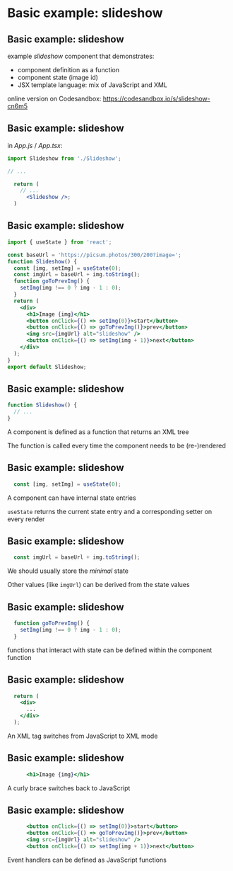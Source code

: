 # Basic example: slideshow

## Basic example: slideshow

example _slideshow_ component that demonstrates:

- component definition as a function
- component state (image id)
- JSX template language: mix of JavaScript and XML

online version on Codesandbox: https://codesandbox.io/s/slideshow-cn6m5

## Basic example: slideshow

in _App.js_ / _App.tsx_:

<!-- prettier-ignore -->
```jsx
import Slideshow from './Slideshow';

// ...

  return (
    // ...
      <Slideshow />;
  )
```

## Basic example: slideshow

```jsx
import { useState } from 'react';

const baseUrl = 'https://picsum.photos/300/200?image=';
function Slideshow() {
  const [img, setImg] = useState(0);
  const imgUrl = baseUrl + img.toString();
  function goToPrevImg() {
    setImg(img !== 0 ? img - 1 : 0);
  }
  return (
    <div>
      <h1>Image {img}</h1>
      <button onClick={() => setImg(0)}>start</button>
      <button onClick={() => goToPrevImg()}>prev</button>
      <img src={imgUrl} alt="slideshow" />
      <button onClick={() => setImg(img + 1)}>next</button>
    </div>
  );
}
export default Slideshow;
```

## Basic example: slideshow

```jsx
function Slideshow() {
  // ...
}
```

A component is defined as a function that returns an XML tree

The function is called every time the component needs to be (re-)rendered

## Basic example: slideshow

<!-- prettier-ignore -->
```jsx
  const [img, setImg] = useState(0);
```

A component can have internal state entries

`useState` returns the current state entry and a corresponding setter on every render

## Basic example: slideshow

<!-- prettier-ignore -->
```jsx
  const imgUrl = baseUrl + img.toString();
```

We should usually store the _minimal_ state

Other values (like `imgUrl`) can be derived from the state values

## Basic example: slideshow

<!-- prettier-ignore -->
```js
  function goToPrevImg() {
    setImg(img !== 0 ? img - 1 : 0);
  }
```

functions that interact with state can be defined within the component function

## Basic example: slideshow

<!-- prettier-ignore -->
```jsx
  return (
    <div>
      ...
    </div>
  );
```

An XML tag switches from JavaScript to XML mode

## Basic example: slideshow

<!-- prettier-ignore -->
```jsx
      <h1>Image {img}</h1>
```

A curly brace switches back to JavaScript

## Basic example: slideshow

<!-- prettier-ignore -->
```jsx
      <button onClick={() => setImg(0)}>start</button>
      <button onClick={() => goToPrevImg()}>prev</button>
      <img src={imgUrl} alt="slideshow" />
      <button onClick={() => setImg(img + 1)}>next</button>
```

Event handlers can be defined as JavaScript functions

